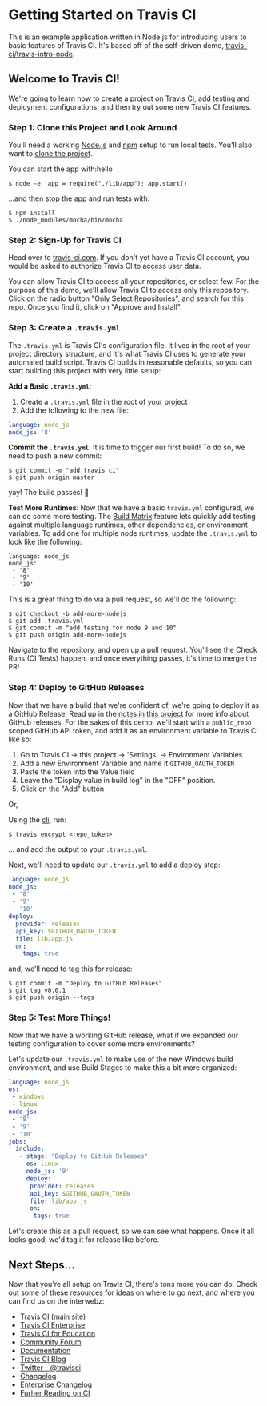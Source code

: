 # Getting Started on Travis CI

This is an example application written in Node.js for
introducing users to basic features of Travis CI. It's based
off of the self-driven demo, [
travis-ci/travis-intro-node](https://github.com/travis-ci/travis-intro-node).

## Welcome to Travis CI!
We're going to learn how to create a project on Travis CI, 
add testing and deployment configurations, and then try out 
some new Travis CI features. 

### Step 1: Clone this Project and Look Around
You'll need a working [Node.js](https://nodejs.org/en/) and
[npm](https://www.npmjs.com/) setup to run local tests. You'll also want to
[clone the project](https://help.github.com/articles/cloning-a-repository/). 

You can start the app with:hello
```sh-session
$ node -e 'app = require("./lib/app"); app.start()'
```
...and then stop the app and run tests with:

```sh-session
$ npm install
$ ./node_modules/mocha/bin/mocha
```

### Step 2: Sign-Up for Travis CI

Head over to [travis-ci.com](https://travis-ci.com).
If you don't yet have a Travis CI account, you would be asked to
authorize Travis CI to access user data.


You can allow Travis CI to access all your repositories, or select few.
For the purpose of this demo, we'll allow Travis CI to access only this repository.
Click on the radio button "Only Select Repositories", and search for this repo. Once you find it, click on "Approve and Install".

### Step 3: Create a `.travis.yml`
The `.travis.yml` is Travis CI's configuration file. It lives in
the root of your project directory structure, and it's what Travis CI uses to generate your automated build script. Travis CI builds in reasonable defaults, so you can start building this project with very little setup: 

**Add a Basic `.travis.yml`**: 
 1. Create a `.travis.yml` file in the root of your project
 1. Add the following to the new file:
 ```yml
language: node_js
node_js: '8'
 ```

**Commit the `.travis.yml`**: It is time to trigger our first build! To do so, we need to push a new commit: 
```sh-session
$ git commit -m "add travis ci"
$ git push origin master
```
yay! The build passes! 🎉

**Test More Runtimes**: Now that we have a basic `travis.yml` 
configured, we can do some more testing. The [Build Matrix](https://docs.travis-ci.com/user/customizing-the-build/#build-matrix) feature lets quickly add testing against multiple language runtimes, other dependencies, or environment variables. To add one for multiple node runtimes, update the `.travis.yml` to look like the following:

```
language: node_js
node_js:
 - '8'
 - '9'
 - '10'
```
This is a great thing to do via a pull request, so we'll do the following:

```sh-session
$ git checkout -b add-more-nodejs
$ git add .travis.yml
$ git commit -m "add testing for node 9 and 10"
$ git push origin add-more-nodejs
```
Navigate to the repository, and open up a pull request. You'll see
the Check Runs (CI Tests) happen, and once everything passes, it's time to merge the PR! 

### Step 4: Deploy to GitHub Releases
Now that we have a build that we're confident of, we're going to deploy it as a GitHub Release. Read up in the [notes in this project](/GITHUB_RELEASES_NOTES.md) for more info about GitHub releases. For the sakes of this demo, we'll start with a `public_repo` scoped GitHub API token, and add it as an environment variable to Travis CI like so:

1. Go to Travis CI → this project → 'Settings' → Environment Variables
1. Add a new Environment Variable and name it `GITHUB_OAUTH_TOKEN`
1. Paste the token into the Value field
1. Leave the "Display value in build log" in the "OFF" position.
1. Click on the "Add" button

Or, 

Using the [cli](https://github.com/travis-ci/travis.rb), run:
```sh-session
$ travis encrypt <repo_token>
```
... and add the output to your `.travis.yml`.

Next, we'll need to update our `.travis.yml` to add a deploy step: 

```yml
language: node_js
node_js:
 - '8'
 - '9'
 - '10'
deploy:
  provider: releases
  api_key: $GITHUB_OAUTH_TOKEN
  file: lib/app.js
  on:
    tags: true
```
and, we'll need to tag this for release:

```sh-session
$ git commit -m "Deploy to GitHub Releases"
$ git tag v0.0.1
$ git push origin --tags
```

### Step 5: Test More Things! 
Now that we have a working GitHub release, what if we expanded our testing configuration to cover some more environments?

Let's update our `.travis.yml` to make use of the new Windows build environment, and use Build Stages to make this a bit more organized: 

```yml
language: node_js
os:
 - windows
 - linux
node_js:
 - '8'
 - '9'
 - '10'
jobs:
  include: 
   - stage: "Deploy to GitHub Releases"
     os: linux
     node_js: '9'
     deploy:
      provider: releases
      api_key: $GITHUB_OAUTH_TOKEN
      file: lib/app.js
      on:
       tags: true
```

Let's create this as a pull request, so we can see what happens. Once it all looks good, we'd tag it for release like before. 

## Next Steps...

Now that you're all setup on Travis CI, there's tons more you can do. Check out some of these resources for ideas on where to go next, and where you can find us on the interwebz:

* [Travis CI (main site)](https://travis-ci.com/)
* [Travis CI Enterprise](https://enterprise.travis-ci.com)
* [Travis CI for Education](http://education.travis-ci.com/)
* [Community Forum](http://travis-ci.community/)
* [Documentation](https://docs.travis-ci.com)
* [Travis CI Blog](https://blog.travis-ci.com/)
* [Twitter - @travisci](https://twitter.com/travisci)
* [Changelog](https://changelog.travis-ci.com/)
* [Enterprise Changelog](https://enterprise-changelog.travis-ci.com/)
* [Furher Reading on CI](https://github.com/acnagy/travis-intro-node/tree/06.deployment-pt2#further-reading)
